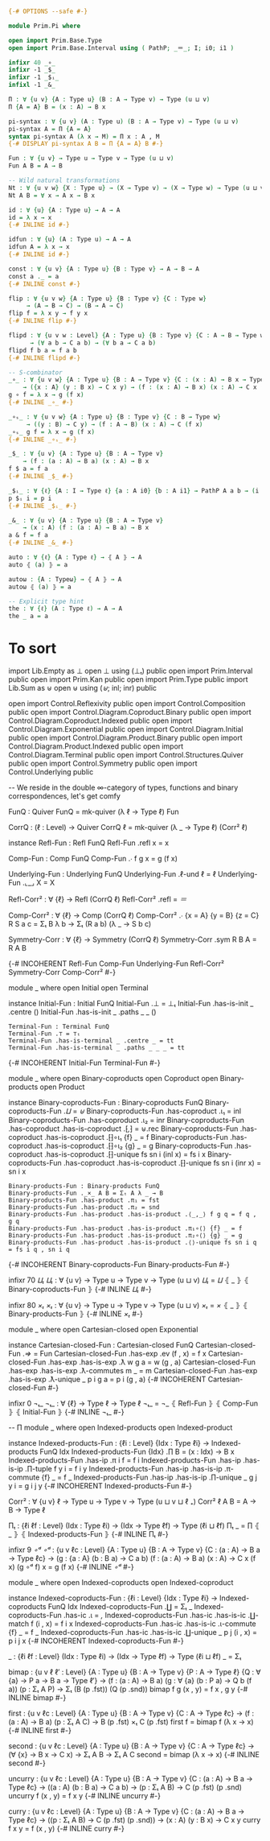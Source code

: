 ```agda

{-# OPTIONS --safe #-}

module Prim.Pi where

open import Prim.Base.Type
open import Prim.Base.Interval using ( PathP; _＝_; I; i0; i1 )

infixr 40 _∘_
infixr -1 _$_
infixr -1 _$ᵢ_
infixl -1 _&_

Π : ∀ {u v} {A : Type u} (B : A → Type v) → Type (u ⊔ v)
Π {A = A} B = (x : A) → B x

pi-syntax : ∀ {u v} (A : Type u) (B : A → Type v) → Type (u ⊔ v)
pi-syntax A = Π {A = A}
syntax pi-syntax A (λ x → M) = Π x ꞉ A , M
{-# DISPLAY pi-syntax A B = Π {A = A} B #-}

Fun : ∀ {u v} → Type u → Type v → Type (u ⊔ v)
Fun A B = A → B

-- Wild natural transformations
Nt : ∀ {u v w} {X : Type u} → (X → Type v) → (X → Type w) → Type (u ⊔ v ⊔ w)
Nt A B = ∀ x → A x → B x

id : ∀ {u} {A : Type u} → A → A
id = λ x → x
{-# INLINE id #-}

idfun : ∀ {u} (A : Type u) → A → A
idfun A = λ x → x
{-# INLINE id #-}

const : ∀ {u v} {A : Type u} {B : Type v} → A → B → A
const a ._ = a
{-# INLINE const #-}

flip : ∀ {u v w} {A : Type u} {B : Type v} {C : Type w}
     → (A → B → C) → (B → A → C)
flip f = λ x y → f y x
{-# INLINE flip #-}

flipd : ∀ {u v w : Level} {A : Type u} {B : Type v} {C : A → B → Type w}
      → (∀ a b → C a b) → (∀ b a → C a b)
flipd f b a = f a b
{-# INLINE flipd #-}

-- S-combinator
_∘_ : ∀ {u v w} {A : Type u} {B : A → Type v} {C : (x : A) → B x → Type w}
    → ({x : A} (y : B x) → C x y) → (f : (x : A) → B x) (x : A) → C x (f x)
g ∘ f = λ x → g (f x)
{-# INLINE _∘_ #-}

_∘ₛ_ : ∀ {u v w} {A : Type u} {B : Type v} {C : B → Type w}
     → ((y : B) → C y) → (f : A → B) (x : A) → C (f x)
_∘ₛ_ g f = λ x → g (f x)
{-# INLINE _∘ₛ_ #-}

_$_ : ∀ {u v} {A : Type u} {B : A → Type v}
    → (f : (a : A) → B a) (x : A) → B x
f $ a = f a
{-# INLINE _$_ #-}

_$ᵢ_ : ∀ {ℓ} {A : I → Type ℓ} {a : A i0} {b : A i1} → PathP A a b → (i : I) → A i
p $ᵢ i = p i
{-# INLINE _$ᵢ_ #-}

_&_ : ∀ {u v} {A : Type u} {B : A → Type v}
    → (x : A) (f : (a : A) → B a) → B x
a & f = f a
{-# INLINE _&_ #-}

auto : ∀ {ℓ} {A : Type ℓ} → ⦃ A ⦄ → A
auto ⦃ (a) ⦄ = a

autoω : {A : Typeω} → ⦃ A ⦄ → A
autoω ⦃ (a) ⦄ = a

-- Explicit type hint
the : ∀ {ℓ} (A : Type ℓ) → A → A
the _ a = a

```

# To sort

import Lib.Empty as ⊥
open ⊥ using (⊥ₜ) public
open import Prim.Interval public
open import Prim.Kan public
open import Prim.Type public
import Lib.Sum as ⊎
open ⊎ using (_⊎_; inl; inr) public

open import Control.Reflexivity public
open import Control.Composition public
open import Control.Diagram.Coproduct.Binary public
open import Control.Diagram.Coproduct.Indexed public
open import Control.Diagram.Exponential public
open import Control.Diagram.Initial public
open import Control.Diagram.Product.Binary public
open import Control.Diagram.Product.Indexed public
open import Control.Diagram.Terminal public
open import Control.Structures.Quiver public
open import Control.Symmetry public
open import Control.Underlying public

-- We reside in the double ∞-category of types, functions and binary correspondences, let's get comfy

FunQ : Quiver
FunQ = mk-quiver (λ ℓ → Type ℓ) Fun

CorrQ : (ℓ : Level) → Quiver
CorrQ ℓ = mk-quiver (λ _ → Type ℓ) (Corr² ℓ)

instance
  Refl-Fun : Refl FunQ
  Refl-Fun .refl x = x

  Comp-Fun : Comp FunQ
  Comp-Fun ._∙_ f g x = g (f x)

  Underlying-Fun : Underlying FunQ
  Underlying-Fun .ℓ-und ℓ = ℓ
  Underlying-Fun .⌞_⌟ X = X

  Refl-Corr² : ∀ {ℓ} → Refl (CorrQ ℓ)
  Refl-Corr² .refl = _＝_

  Comp-Corr² : ∀ {ℓ} → Comp (CorrQ ℓ)
  Comp-Corr² ._∙_ {x = A} {y = B} {z = C} R S a c = Σₜ B λ b → Σₜ (R a b) (λ _ → S b c)

  Symmetry-Corr : ∀ {ℓ} → Symmetry (CorrQ ℓ)
  Symmetry-Corr .sym R B A = R A B

{-# INCOHERENT Refl-Fun Comp-Fun Underlying-Fun
               Refl-Corr² Symmetry-Corr Comp-Corr²
#-}


module _ where
  open Initial
  open Terminal

  instance
    Initial-Fun : Initial FunQ
    Initial-Fun .⊥ = ⊥ₜ
    Initial-Fun .has-is-init _ .centre ()
    Initial-Fun .has-is-init _ .paths _ _ ()

    Terminal-Fun : Terminal FunQ
    Terminal-Fun .⊤ = ⊤ₜ
    Terminal-Fun .has-is-terminal _ .centre _ = tt
    Terminal-Fun .has-is-terminal _ .paths _ _ _ = tt
{-# INCOHERENT Initial-Fun Terminal-Fun #-}


module _ where
  open Binary-coproducts
  open Coproduct
  open Binary-products
  open Product

  instance
    Binary-coproducts-Fun : Binary-coproducts FunQ
    Binary-coproducts-Fun ._⨿_ = _⊎_
    Binary-coproducts-Fun .has-coproduct .ι₁ = inl
    Binary-coproducts-Fun .has-coproduct .ι₂ = inr
    Binary-coproducts-Fun .has-coproduct .has-is-coproduct .⁅_,_⁆ = ⊎.rec
    Binary-coproducts-Fun .has-coproduct .has-is-coproduct .⁅⁆∘ι₁ {f} _ = f
    Binary-coproducts-Fun .has-coproduct .has-is-coproduct .⁅⁆∘ι₂ {g} _ = g
    Binary-coproducts-Fun .has-coproduct .has-is-coproduct .⁅⁆-unique fs sn i (inl x) = fs i x
    Binary-coproducts-Fun .has-coproduct .has-is-coproduct .⁅⁆-unique fs sn i (inr x) = sn i x

    Binary-products-Fun : Binary-products FunQ
    Binary-products-Fun ._×_ A B = Σₜ A λ _ → B
    Binary-products-Fun .has-product .π₁ = fst
    Binary-products-Fun .has-product .π₂ = snd
    Binary-products-Fun .has-product .has-is-product .⟨_,_⟩ f g q = f q , g q
    Binary-products-Fun .has-product .has-is-product .π₁∘⟨⟩ {f} _ = f
    Binary-products-Fun .has-product .has-is-product .π₂∘⟨⟩ {g} _ = g
    Binary-products-Fun .has-product .has-is-product .⟨⟩-unique fs sn i q = fs i q , sn i q
{-# INCOHERENT Binary-coproducts-Fun Binary-products-Fun #-}

infixr 70 _⨿ₜ_
_⨿ₜ_ : ∀ {u v} → Type u → Type v → Type (u ⊔ v)
_⨿ₜ_ = _⨿_ ⦃ _ ⦄ ⦃ Binary-coproducts-Fun ⦄
{-# INLINE _⨿ₜ_ #-}

infixr 80 _×ₜ_
_×ₜ_ : ∀ {u v} → Type u → Type v → Type (u ⊔ v)
_×ₜ_ = _×_ ⦃ _ ⦄ ⦃ Binary-products-Fun ⦄
{-# INLINE _×ₜ_ #-}


module _ where
  open Cartesian-closed
  open Exponential

  instance
    Cartesian-closed-Fun : Cartesian-closed FunQ
    Cartesian-closed-Fun ._⇒_ = Fun
    Cartesian-closed-Fun .has-exp .ev (f , x) = f x
    Cartesian-closed-Fun .has-exp .has-is-exp .ƛ w g a = w (g , a)
    Cartesian-closed-Fun .has-exp .has-is-exp .ƛ-commutes m _ = m
    Cartesian-closed-Fun .has-exp .has-is-exp .ƛ-unique _ p i g a = p i (g , a)
    {-# INCOHERENT Cartesian-closed-Fun #-}

infixr 0 ¬ₜ_
¬ₜ_ : ∀ {ℓ} → Type ℓ → Type ℓ
¬ₜ_ = ¬_ ⦃ Refl-Fun ⦄ ⦃ Comp-Fun ⦄ ⦃ Initial-Fun ⦄
{-# INLINE ¬ₜ_ #-}


-- Π
module _ where
  open Indexed-products
  open Indexed-product

  instance
    Indexed-products-Fun : {ℓi : Level} {Idx : Type ℓi} → Indexed-products FunQ Idx
    Indexed-products-Fun {Idx} .∏ B = (x : Idx) → B x
    Indexed-products-Fun .has-ip .π i f = f i
    Indexed-products-Fun .has-ip .has-is-ip .∏-tuple f y i = f i y
    Indexed-products-Fun .has-ip .has-is-ip .π-commute {f} _ = f _
    Indexed-products-Fun .has-ip .has-is-ip .∏-unique _ g j y i = g i j y
{-# INCOHERENT Indexed-products-Fun #-}



Corr² : ∀ {u v} ℓ → Type u → Type v → Type (u ⊔ v ⊔ ℓ ₊)
Corr² ℓ A B = A → B → Type ℓ

Πₜ : {ℓi ℓf : Level} (Idx : Type ℓi) → (Idx → Type ℓf) → Type (ℓi ⊔ ℓf)
Πₜ _ = ∏ ⦃ _ ⦄ ⦃ Indexed-products-Fun ⦄
{-# INLINE Πₜ #-}

infixr 9 _∘ᵈ_
_∘ᵈ_ : {u v ℓc : Level} {A : Type u} {B : A → Type v} {C : (a : A) → B a → Type ℓc}
     → (g : {a : A} (b : B a) → C a b) (f : (a : A) → B a) (x : A) → C x (f x)
(g ∘ᵈ f) x = g (f x)
{-# INLINE _∘ᵈ_ #-}

module _ where
  open Indexed-coproducts
  open Indexed-coproduct

  instance
    Indexed-coproducts-Fun : {ℓi : Level} {Idx : Type ℓi} → Indexed-coproducts FunQ Idx
    Indexed-coproducts-Fun .∐ = Σₜ _
    Indexed-coproducts-Fun .has-ic .ι = _,_
    Indexed-coproducts-Fun .has-ic .has-is-ic .∐-match f (i , x) = f i x
    Indexed-coproducts-Fun .has-ic .has-is-ic .ι-commute {f} _ = f _
    Indexed-coproducts-Fun .has-ic .has-is-ic .∐-unique _ p j (i , x) = p i j x
{-# INCOHERENT Indexed-coproducts-Fun #-}

_ : {ℓi ℓf : Level} (Idx : Type ℓi) → (Idx → Type ℓf) → Type (ℓi ⊔ ℓf)
_ = Σₜ

bimap : {u v ℓ ℓ′ : Level} {A : Type u} {B : A → Type v} {P : A → Type ℓ} {Q : ∀ {a} → P a → B a → Type ℓ′}
      → (f : (a : A) →  B a) (g : ∀ {a} (b : P a) → Q b (f a)) (p : Σₜ A P) → Σₜ (B (p .fst)) (Q (p .snd))
bimap f g (x , y) = f x , g y
{-# INLINE bimap #-}

first : {u v ℓc : Level} {A : Type u} {B : A → Type v} {C : A → Type ℓc}
      → (f : (a : A) → B a) (p : Σₜ A C)
      → B (p .fst) ×ₜ C (p .fst)
first f = bimap f (λ x → x)
{-# INLINE first #-}

second : {u v ℓc : Level} {A : Type u} {B : A → Type v} {C : A → Type ℓc}
       → (∀ {x} → B x → C x) → Σₜ A B → Σₜ A C
second = bimap (λ x → x)
{-# INLINE second #-}

uncurry : {u v ℓc : Level} {A : Type u} {B : A → Type v} {C : (a : A) → B a → Type ℓc}
        → ((a : A) (b : B a) → C a b)
        → (p : Σₜ A B) → C (p .fst) (p .snd)
uncurry f (x , y) = f x y
{-# INLINE uncurry #-}

curry : {u v ℓc : Level} {A : Type u} {B : A → Type v} {C : (a : A) → B a → Type ℓc}
      → ((p : Σₜ A B) → C (p .fst) (p .snd))
      → (x : A) (y : B x) → C x y
curry f x y = f (x , y)
{-# INLINE curry #-}

